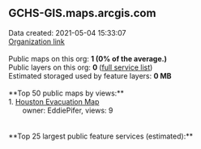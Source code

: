 <h2>GCHS-GIS.maps.arcgis.com</h2> Data created: 2021-05-04 15:33:07 <br /><a target='new' href='https://GCHS-GIS.maps.arcgis.com'>Organization link</a><br /><br />Public maps on this org: <b>1 (0% of the average.)</b><br />Public layers on this org: <b>0 </b>(<a target='new' href='https://services.arcgis.com/l1H9Db1fBbxyi9VH/ArcGIS/rest/services'>full service list</a>)<br />Estimated storaged used by feature layers: <b>0 MB</b><br /><br />**Top 50 public maps by views:**<br />  1. <a target='new' href='https://www.arcgis.com/home/item.html?id=5bddf231c177425aa4556f9460e1647b'>Houston Evacuation Map</a> <br />  &nbsp;&nbsp;&nbsp;&nbsp; &nbsp;&nbsp;owner: EddiePifer, views: 9<br /><br /><br />**Top 25 largest public feature services (estimated):**<br />